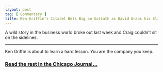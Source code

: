 ```yaml
---
layout: post
tag: [ Commentary ]
title: Ken Griffin's Citadel Bets Big on Goliath as David Grabs his Sling
---
```


A wild story in the business world broke out last week and Craig couldn't sit on the sidelines.

---

Ken Griffin is about to learn a hard lesson. You are the company you keep.

<h3><a href="https://www.chicagojournal.com/opinion-ken-griffin-citadel-bets-big-on-goliath-as-david-grabs-his-sling/">Read the rest in the Chicago Journal...</a></h3>

<br/>
